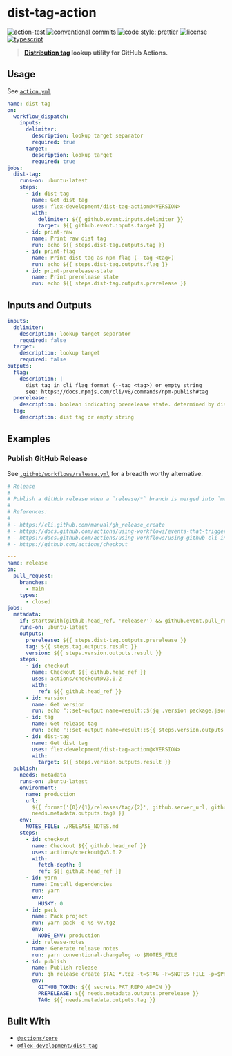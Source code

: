 # dist-tag-action

[![action-test](https://github.com/flex-development/dist-tag-action/actions/workflows/action-test.yml/badge.svg)](https://github.com/flex-development/dist-tag-action/actions/workflows/action-test.yml)
[![conventional commits](https://img.shields.io/badge/conventional%20commits-1.0.0-yellow.svg)](https://conventionalcommits.org)
[![code style: prettier](https://img.shields.io/badge/code_style-prettier-ff69b4.svg)](https://github.com/prettier/prettier)
[![license](https://img.shields.io/github/license/flex-development/dist-tag-action.svg)](LICENSE.md)
[![typescript](https://badgen.net/badge/-/typescript?color=2a72bc&icon=typescript&label)](https://typescriptlang.org)

> **[Distribution tag][3] lookup utility for GitHub Actions.**

## Usage

See [`action.yml`](action.yml)

```yaml
name: dist-tag
on:
  workflow_dispatch:
    inputs:
      delimiter:
        description: lookup target separator
        required: true
      target:
        description: lookup target
        required: true
jobs:
  dist-tag:
    runs-on: ubuntu-latest
    steps:
      - id: dist-tag
        name: Get dist tag
        uses: flex-development/dist-tag-action@<VERSION>
        with:
          delimiter: ${{ github.event.inputs.delimiter }}
          target: ${{ github.event.inputs.target }}
      - id: print-raw
        name: Print raw dist tag
        run: echo ${{ steps.dist-tag.outputs.tag }}
      - id: print-flag
        name: Print dist tag as npm flag (--tag <tag>)
        run: echo ${{ steps.dist-tag.outputs.flag }}
      - id: print-prerelease-state
        name: Print prerelease state
        run: echo ${{ steps.dist-tag.outputs.prerelease }}
```

## Inputs and Outputs

```yaml
inputs:
  delimiter:
    description: lookup target separator
    required: false
  target:
    description: lookup target
    required: false
outputs:
  flag:
    description: |
      dist tag in cli flag format (--tag <tag>) or empty string
      see: https://docs.npmjs.com/cli/v8/commands/npm-publish#tag
  prerelease:
    description: boolean indicating prerelease state. determined by dist tag length
  tag:
    description: dist tag or empty string
```

## Examples

### Publish GitHub Release

See [`.github/workflows/release.yml`](.github/workflows/release.yml) for a
breadth worthy alternative.

```yaml
# Release
#
# Publish a GitHub release when a `release/*` branch is merged into `main`.
#
# References:
#
# - https://cli.github.com/manual/gh_release_create
# - https://docs.github.com/actions/using-workflows/events-that-trigger-workflows#pull_request
# - https://docs.github.com/actions/using-workflows/using-github-cli-in-workflows
# - https://github.com/actions/checkout

---
name: release
on:
  pull_request:
    branches:
      - main
    types:
      - closed
jobs:
  metadata:
    if: startsWith(github.head_ref, 'release/') && github.event.pull_request.merged
    runs-on: ubuntu-latest
    outputs:
      prerelease: ${{ steps.dist-tag.outputs.prerelease }}
      tag: ${{ steps.tag.outputs.result }}
      version: ${{ steps.version.outputs.result }}
    steps:
      - id: checkout
        name: Checkout ${{ github.head_ref }}
        uses: actions/checkout@v3.0.2
        with:
          ref: ${{ github.head_ref }}
      - id: version
        name: Get version
        run: echo "::set-output name=result::$(jq .version package.json -r)"
      - id: tag
        name: Get release tag
        run: echo "::set-output name=result::${{ steps.version.outputs.result }}"
      - id: dist-tag
        name: Get dist tag
        uses: flex-development/dist-tag-action@<VERSION>
        with:
          target: ${{ steps.version.outputs.result }}
  publish:
    needs: metadata
    runs-on: ubuntu-latest
    environment:
      name: production
      url:
        ${{ format('{0}/{1}/releases/tag/{2}', github.server_url, github.repository,
        needs.metadata.outputs.tag) }}
    env:
      NOTES_FILE: ./RELEASE_NOTES.md
    steps:
      - id: checkout
        name: Checkout ${{ github.head_ref }}
        uses: actions/checkout@v3.0.2
        with:
          fetch-depth: 0
          ref: ${{ github.head_ref }}
      - id: yarn
        name: Install dependencies
        run: yarn
        env:
          HUSKY: 0
      - id: pack
        name: Pack project
        run: yarn pack -o %s-%v.tgz
        env:
          NODE_ENV: production
      - id: release-notes
        name: Generate release notes
        run: yarn conventional-changelog -o $NOTES_FILE
      - id: publish
        name: Publish release
        run: gh release create $TAG *.tgz -t=$TAG -F=$NOTES_FILE -p=$PRERELEASE
        env:
          GITHUB_TOKEN: ${{ secrets.PAT_REPO_ADMIN }}
          PRERELEASE: ${{ needs.metadata.outputs.prerelease }}
          TAG: ${{ needs.metadata.outputs.tag }}
```

## Built With

- [`@actions/core`][1]
- [`@flex-development/dist-tag`][2]

[1]: https://github.com/actions/toolkit/tree/main/packages/core
[2]: https://github.com/flex-development/dist-tag
[3]: https://docs.npmjs.com/cli/v8/commands/npm-dist-tag
